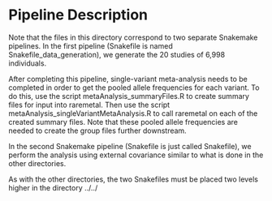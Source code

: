 # Pipeline Description 

Note that the files in this directory correspond to two separate Snakemake pipelines. 
In the first pipeline (Snakefile is named Snakefile_data_generation), we generate
the 20 studies of 6,998 individuals. 

After completing this pipeline, single-variant meta-analysis needs to be completed
in order to get the pooled allele frequencies for each variant. To do this, use 
the script metaAnalysis_summaryFiles.R to create summary files for input into 
raremetal. Then use the script metaAnalysis_singleVariantMetaAnalysis.R to call 
raremetal on each of the created summary files. Note that these pooled allele 
frequencies are needed to create the group files further downstream.

In the second Snakemake pipeline (Snakefile is just called Snakefile), we perform 
the analysis using external covariance similar to what is done in the other directories. 

As with the other directories, the two Snakefiles must be placed two levels higher 
in the directory ../../